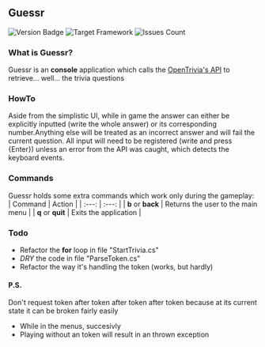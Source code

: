 ## Guessr
![Version Badge](https://img.shields.io/static/v1?label=Version&message=%20Alpha&color=blue&style=flat-square) ![Target Framework](https://img.shields.io/badge/dynamic/xml?color=%23512bd4&label=target&query=%2F%2FTargetFramework%5B1%5D&url=https%3A%2F%2Fraw.githubusercontent.com%2FStanlsSlav%2FGuessr%2Fmaster%2FOpenTriviaAPICaller.csproj&logo=.net&style=flat-square) ![Issues Count](https://img.shields.io/github/issues/StanlsSlav/Guessr?style=flat-square)

### What is Guessr?
Guessr is an **console** application which calls the [OpenTrivia's API](https://opentdb.com/) to retrieve... well... the trivia questions

### HowTo
Aside from the simplistic UI, while in game the answer can either be explicitly inputted (write the whole answer) or its corresponding number.Anything else will be treated as an incorrect answer and will fail the current question.
All input will need to be registered (write and press {Enter}) unless an error from the API was caught, which detects the keyboard events.

### Commands
Guessr holds some extra commands which work only during the gameplay:
| Command | Action |
| :---: | :---: |
| **b** or **back** | Returns the user to the main menu |
| **q** or **quit** | Exits the application |

### Todo
- Refactor the **for** loop in file "StartTrivia.cs"
- *DRY* the code in file "ParseToken.cs"
- Refactor the way it's handling the token (works, but hardly)

#### P.S.
Don't request token after token after token after token because at its current state it can be broken fairly easily
- While in the menus, succesivly  
- Playing without an token will result in an thrown exception

